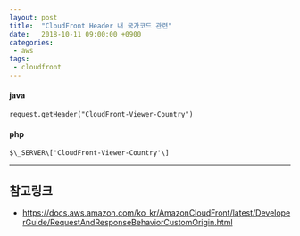 ```yaml
---
layout: post
title:  "CloudFront Header 내 국가코드 관련"
date:   2018-10-11 09:00:00 +0900
categories:
 - aws
tags: 
 - cloudfront
---
```

#### java
```
request.getHeader("CloudFront-Viewer-Country")
```

#### php
```
$\_SERVER\['CloudFront-Viewer-Country'\]
```

---
## 참고링크
- https://docs.aws.amazon.com/ko_kr/AmazonCloudFront/latest/DeveloperGuide/RequestAndResponseBehaviorCustomOrigin.html